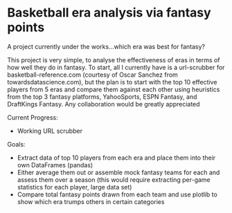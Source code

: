 # Basketball era analysis via fantasy points
A project currently under the works...which era was best for fantasy?

This project is very simple, to analyse the effectiveness of eras in terms of how well they do in fantasy. To start, all I currently have is a url-scrubber for basketball-reference.com (courtesy of Oscar Sanchez from towardsdatascience.com), but the plan is to start with the top 10 effective players from 5 eras and compare them against each other using heuristics from the top 3 fantasy platforms, YahooSports, ESPN Fantasy, and DraftKings Fantasy. Any collaboration would be greatly appreciated

Current Progress:
- Working URL scrubber

Goals:
- Extract data of top 10 players from each era and place them into their own DataFrames (pandas)
- Either average them out or assemble mock fantasy teams for each and assess them over a season (this would require extracting per-game statistics for each player, large data set)
- Compare total fantasy points drawn from each team and use plotlib to show which era trumps others in certain categories
